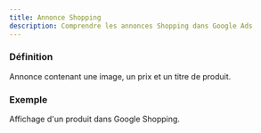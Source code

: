 ```yaml
---
title: Annonce Shopping
description: Comprendre les annonces Shopping dans Google Ads
---
```


### Définition
Annonce contenant une image, un prix et un titre de produit.

### Exemple
Affichage d'un produit dans Google Shopping.